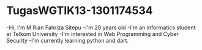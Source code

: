 # TugasWGTIK13-1301174534
-Hi, I'm M Rian Fahriza Sitepu
-I'm 20 years old
-I'm an informatics student at Telkom University
-I'm interested in Web Programming and Cyber Security
-I'm currently learning python and dart.
